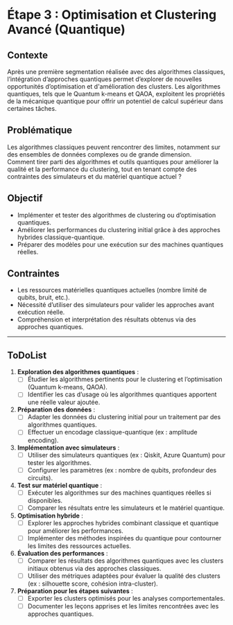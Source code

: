# Étape 3 : Optimisation et Clustering Avancé (Quantique)

## Contexte
Après une première segmentation réalisée avec des algorithmes classiques, l’intégration d’approches quantiques permet d’explorer de nouvelles opportunités d’optimisation et d'amélioration des clusters. Les algorithmes quantiques, tels que le Quantum k-means et QAOA, exploitent les propriétés de la mécanique quantique pour offrir un potentiel de calcul supérieur dans certaines tâches.

## Problématique
Les algorithmes classiques peuvent rencontrer des limites, notamment sur des ensembles de données complexes ou de grande dimension.  
Comment tirer parti des algorithmes et outils quantiques pour améliorer la qualité et la performance du clustering, tout en tenant compte des contraintes des simulateurs et du matériel quantique actuel ?

## Objectif
- Implémenter et tester des algorithmes de clustering ou d’optimisation quantiques.  
- Améliorer les performances du clustering initial grâce à des approches hybrides classique-quantique.  
- Préparer des modèles pour une exécution sur des machines quantiques réelles.  

## Contraintes
- Les ressources matérielles quantiques actuelles (nombre limité de qubits, bruit, etc.).
- Nécessité d’utiliser des simulateurs pour valider les approches avant exécution réelle.
- Compréhension et interprétation des résultats obtenus via des approches quantiques.

---

## ToDoList
1. **Exploration des algorithmes quantiques** :
   - [ ] Étudier les algorithmes pertinents pour le clustering et l’optimisation (Quantum k-means, QAOA).
   - [ ] Identifier les cas d’usage où les algorithmes quantiques apportent une réelle valeur ajoutée.

2. **Préparation des données** :
   - [ ] Adapter les données du clustering initial pour un traitement par des algorithmes quantiques.
   - [ ] Effectuer un encodage classique-quantique (ex : amplitude encoding).

3. **Implémentation avec simulateurs** :
   - [ ] Utiliser des simulateurs quantiques (ex : Qiskit, Azure Quantum) pour tester les algorithmes.
   - [ ] Configurer les paramètres (ex : nombre de qubits, profondeur des circuits).

4. **Test sur matériel quantique** :
   - [ ] Exécuter les algorithmes sur des machines quantiques réelles si disponibles.
   - [ ] Comparer les résultats entre les simulateurs et le matériel quantique.

5. **Optimisation hybride** :
   - [ ] Explorer les approches hybrides combinant classique et quantique pour améliorer les performances.
   - [ ] Implémenter des méthodes inspirées du quantique pour contourner les limites des ressources actuelles.

6. **Évaluation des performances** :
   - [ ] Comparer les résultats des algorithmes quantiques avec les clusters initiaux obtenus via des approches classiques.
   - [ ] Utiliser des métriques adaptées pour évaluer la qualité des clusters (ex : silhouette score, cohésion intra-cluster).

7. **Préparation pour les étapes suivantes** :
   - [ ] Exporter les clusters optimisés pour les analyses comportementales.  
   - [ ] Documenter les leçons apprises et les limites rencontrées avec les approches quantiques.

